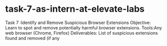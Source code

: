 # task-7-as-intern-at-elevate-labs
Task 7 :Identify and Remove Suspicious Browser Extensions Objective: Learn to spot and remove potentially harmful browser extensions. Tools:Any web browser (Chrome, Firefox) Deliverables: List of suspicious extensions found and removed (if any
